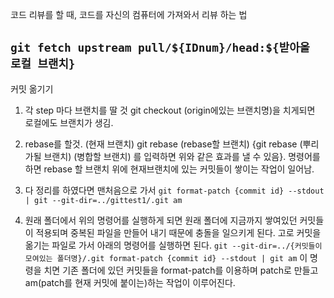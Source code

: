 코드 리뷰를 할 때, 코드를 자신의 컴퓨터에 가져와서 리뷰 하는 법

## `git fetch upstream pull/${IDnum}/head:${받아올 로컬 브랜치}`

커밋 옮기기

1. 각 step 마다 브랜치를 딸 것 git checkout (origin에있는 브랜치명)을 치게되면 로컬에도 브랜치가 생김.
2. rebase를 할것.
   (현재 브랜치) git rebase (rebase할 브랜치)
   {git rebase (뿌리가될 브랜치) (병합할 브랜치) 를 입력하면 위와 같은 효과를 낼 수 있음}.
   명령어를 하면 rebase 할 브랜치 위에 현재브랜치에 있는 커밋들이 쌓이는 작업이 일어남.
3. 다 정리를 하였다면 맨처음으로 가서
   `git format-patch {commit id} --stdout | git --git-dir=../gittest1/.git am`

4. 원래 폴더에서 위의 명령어를 실행하게 되면 원래 폴더에 지금까지 쌓여있던 커밋들이 적용되며 중복된 파일을 만들어 내기 때문에 충돌을 일으키게 된다. 고로 커밋을 옮기는 파일로 가서 아래의 명령어를 실행하면 된다.
   `git --git-dir=../{커밋들이 모여있는 폴더명}/.git format-patch {commit id} --stdout | git am`
   이 명령을 치면 기존 폴더에 있던 커밋들을 format-patch를 이용하며 patch로 만들고 am(patch를 현재 커밋에 붙이는)하는 작업이 이루어진다.
